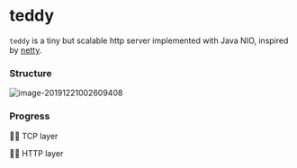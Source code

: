 # teddy

`teddy` is a tiny but scalable http server implemented with Java NIO, inspired by [netty](https://netty.io/).



### Structure

![image-20191221002609408](https://raw.githubusercontent.com/Aneureka/teddy/master/assets/structure.jpg)

### Progress

🙆‍♀️ TCP layer

👩‍💻 HTTP layer

